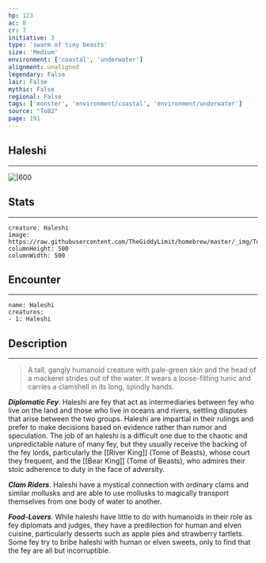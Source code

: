 ```yaml
---
hp: 123
ac: 8
cr: 7
initiative: 3
type: 'swarm of tiny beasts'    
size: 'Medium'
environment: ['coastal', 'underwater']
alignment: unaligned
legendary: False
lair: False
mythic: False
regional: False
tags: ['monster', 'environment/coastal', 'environment/underwater']
source: "ToB2"
page: 191
---
```


## Haleshi
---

![|600](https://raw.githubusercontent.com/TheGiddyLimit/homebrew/master/_img/ToB2/creature/Haleshi.webp)

## Stats
---

```statblock
creature: Haleshi
image: https://raw.githubusercontent.com/TheGiddyLimit/homebrew/master/_img/ToB2/creature/token/Haleshi%20%28Token%29.png
columnHeight: 500
columnWidth: 500
```

## Encounter
---

```encounter-table
name: Haleshi
creatures:
- 1: Haleshi
```

## Description
---
>A tall, gangly humanoid creature with pale-green skin and the head of a mackerel strides out of the water. It wears a loose-fitting tunic and carries a clamshell in its long, spindly hands.

**_Diplomatic Fey_**. Haleshi are fey that act as intermediaries between fey who live on the land and those who live in oceans and rivers, settling disputes that arise between the two groups. Haleshi are impartial in their rulings and prefer to make decisions based on evidence rather than rumor and speculation. The job of an haleshi is a difficult one due to the chaotic and unpredictable nature of many fey, but they usually receive the backing of the fey lords, particularly the [[River King]] (Tome of Beasts), whose court they frequent, and the [[Bear King]] (Tome of Beasts), who admires their stoic adherence to duty in the face of adversity.

**_Clam Riders_**. Haleshi have a mystical connection with ordinary clams and similar mollusks and are able to use mollusks to magically transport themselves from one body of water to another.

**_Food-Lovers_**. While haleshi have little to do with humanoids in their role as fey diplomats and judges, they have a predilection for human and elven cuisine, particularly desserts such as apple pies and strawberry tartlets. Some fey try to bribe haleshi with human or elven sweets, only to find that the fey are all but incorruptible.






